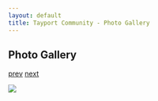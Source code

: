 ```yaml
---
layout: default
title: Tayport Community - Photo Gallery
---
```

## Photo Gallery

[prev](http://tayport.org.uk/photo/220) [next](http://tayport.org.uk/photo/222)

![ ](http://tayport.org.uk/media/221.jpg " ")

